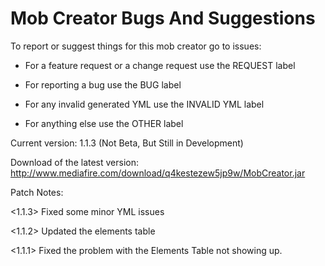 # Mob Creator Bugs And Suggestions

To report or suggest things for this mob creator go to issues:

* For a feature request or a change request use the REQUEST label

* For reporting a bug use the BUG label

* For any invalid generated YML use the INVALID YML label

* For anything else use the OTHER label

Current version: 1.1.3 (Not Beta, But Still in Development)

Download of the latest version:
http://www.mediafire.com/download/q4kestezew5jp9w/MobCreator.jar


Patch Notes:

<1.1.3> Fixed some minor YML issues

<1.1.2> Updated the elements table

<1.1.1> Fixed the problem with the Elements Table not showing up. 
